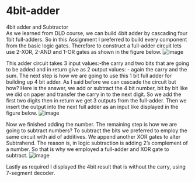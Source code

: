 # 4bit-adder
4bit adder and Subtractor  
As we learned from DLD course, we can build 4bit adder by cascading four 1bit full-adders. So in this Assignment I preferred to build every component from the basic logic gates. Therefore to construct a full-adder circuit lets use 2-XOR, 2-AND and 1-OR gates as shown in the figure below.
                               ![image](https://github.com/Ermias1995/4bit-adder/assets/158707839/875933f5-5706-4a52-8151-9595f2a72f03)

 
This adder circuit takes 3 input values:-the carry and two bits that are going to be added and in return give as 2 output values: - again the carry and the sum. The next step is how we are going to use this 1 bit full adder for building up 4 bit adder. As I said before we can cascade the circuit but how? Here is the answer, we add or subtract the 4 bit number, bit by bit like we did on paper and transfer the carry in to the next digit. So we add the first two digits then in return we get 3 outputs from the full-adder. Then we insert the output into the next full adder as an input like displayed in the figure below.
                               ![image](https://github.com/Ermias1995/4bit-adder/assets/158707839/79a788ed-8bfb-46a8-90f6-f3c5bbadf78b)

 
Now we finished adding the number. The remaining step is how we are going to subtract numbers? To subtract the bits we preferred to employ the same circuit with aid of additives. We append another XOR gates to alter Subtrahend. The reason is, in logic subtraction is adding 2’s complement of a number. So that is why we employed a full-adder and XOR gate to subtract.
                               ![image](https://github.com/Ermias1995/4bit-adder/assets/158707839/55a9c2f5-51ab-4a1a-a9b8-03aeffbaabb3)

 
Lastly as required I displayed the 4bit result that is without the carry, using 7-segment decoder.
